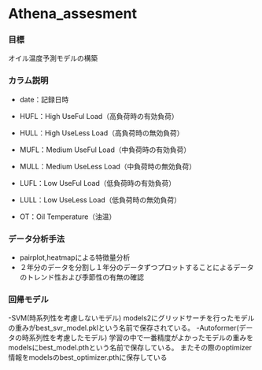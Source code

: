 
# Athena_assesment

### 目標　
オイル温度予測モデルの構築

### カラム説明
- date：​記録日時

- HUFL：​High UseFul Load（高負荷時の有効負荷）

- HULL：​High UseLess Load（高負荷時の無効負荷）

- MUFL：​Medium UseFul Load（中負荷時の有効負荷）

- MULL：​Medium UseLess Load（中負荷時の無効負荷）

- LUFL：​Low UseFul Load（低負荷時の有効負荷）

- LULL：​Low UseLess Load（低負荷時の無効負荷）

- OT：​Oil Temperature（油温）

### データ分析手法
- pairplot,heatmapによる特徴量分析
- ２年分のデータを分割し１年分のデータずつプロットすることによるデータのトレンド性および季節性の有無の確認
### 回帰モデル
-SVM(時系列性を考慮しないモデル)
models2にグリッドサーチを行ったモデルの重みがbest_svr_model.pklという名前で保存されている。
-Autoformer(データの時系列性を考慮したモデル)
学習の中で一番精度がよかったモデルの重みをmodelsにbest_model.pthという名前で保存している。
またその際のoptimizer情報をmodelsのbest_optimizer.pthに保存している
